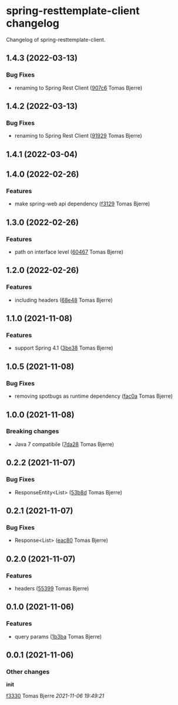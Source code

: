 # spring-resttemplate-client changelog

Changelog of spring-resttemplate-client.

## 1.4.3 (2022-03-13)





### Bug Fixes

-  renaming to Spring Rest Client ([907c6](https://github.com/tomasbjerre/spring-resttemplate-client/commit/907c66542f9af28) Tomas Bjerre)  



## 1.4.2 (2022-03-13)





### Bug Fixes

-  renaming to Spring Rest Client ([91929](https://github.com/tomasbjerre/spring-resttemplate-client/commit/91929d7105c4267) Tomas Bjerre)  



## 1.4.1 (2022-03-04)








## 1.4.0 (2022-02-26)



### Features

-  make spring-web api dependency ([f3129](https://github.com/tomasbjerre/spring-resttemplate-client/commit/f31297bd0fc1522) Tomas Bjerre)  





## 1.3.0 (2022-02-26)



### Features

-  path on interface level ([60467](https://github.com/tomasbjerre/spring-resttemplate-client/commit/60467b717d9a9c0) Tomas Bjerre)  





## 1.2.0 (2022-02-26)



### Features

-  including headers ([68e48](https://github.com/tomasbjerre/spring-resttemplate-client/commit/68e482b982a3a4b) Tomas Bjerre)  





## 1.1.0 (2021-11-08)



### Features

-  support Spring 4.1 ([3be38](https://github.com/tomasbjerre/spring-resttemplate-client/commit/3be3880dd00abe7) Tomas Bjerre)  





## 1.0.5 (2021-11-08)





### Bug Fixes

-  removing spotbugs as runtime dependency ([fac0a](https://github.com/tomasbjerre/spring-resttemplate-client/commit/fac0a0056cebf4e) Tomas Bjerre)  



## 1.0.0 (2021-11-08)

### Breaking changes

-  Java 7 compatibile ([7da28](https://github.com/tomasbjerre/spring-resttemplate-client/commit/7da28b3ece2c3a8) Tomas Bjerre)  







## 0.2.2 (2021-11-07)





### Bug Fixes

-  ResponseEntity<List<X>> ([53b8d](https://github.com/tomasbjerre/spring-resttemplate-client/commit/53b8d19615a89d1) Tomas Bjerre)  



## 0.2.1 (2021-11-07)





### Bug Fixes

-  Response<List<X>> ([eac80](https://github.com/tomasbjerre/spring-resttemplate-client/commit/eac80b520f40f0c) Tomas Bjerre)  



## 0.2.0 (2021-11-07)



### Features

-  headers ([55399](https://github.com/tomasbjerre/spring-resttemplate-client/commit/55399d586e82eca) Tomas Bjerre)  





## 0.1.0 (2021-11-06)



### Features

-  query params ([1b3ba](https://github.com/tomasbjerre/spring-resttemplate-client/commit/1b3bac7d6fe4044) Tomas Bjerre)  





## 0.0.1 (2021-11-06)







### Other changes

**init**


[f3330](https://github.com/tomasbjerre/spring-resttemplate-client/commit/f3330ade6bcf13f) Tomas Bjerre *2021-11-06 19:49:21*


